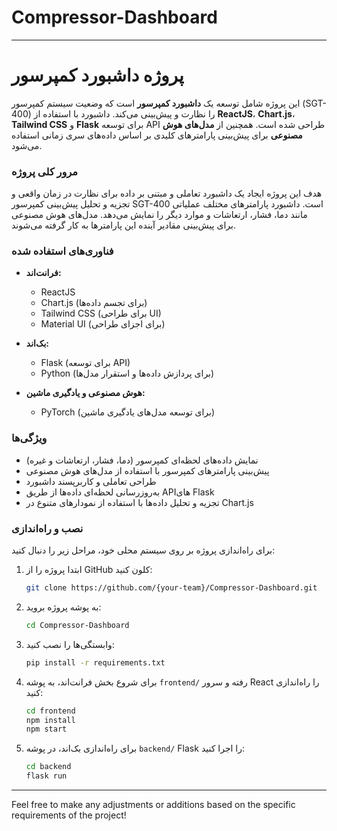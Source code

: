 # Compressor-Dashboard




---

# پروژه داشبورد کمپرسور

این پروژه شامل توسعه یک **داشبورد کمپرسور** است که وضعیت سیستم کمپرسور (SGT-400) را نظارت و پیش‌بینی می‌کند. داشبورد با استفاده از **ReactJS**، **Chart.js**، **Tailwind CSS** و **Flask** برای توسعه API طراحی شده است. همچنین از **مدل‌های هوش مصنوعی** برای پیش‌بینی پارامترهای کلیدی بر اساس داده‌های سری زمانی استفاده می‌شود.

### **مرور کلی پروژه**

هدف این پروژه ایجاد یک داشبورد تعاملی و مبتنی بر داده برای نظارت در زمان واقعی و تجزیه و تحلیل پیش‌بینی کمپرسور SGT-400 است. داشبورد پارامترهای مختلف عملیاتی مانند دما، فشار، ارتعاشات و موارد دیگر را نمایش می‌دهد. مدل‌های هوش مصنوعی برای پیش‌بینی مقادیر آینده این پارامترها به کار گرفته می‌شوند.

### **فناوری‌های استفاده شده**

- **فرانت‌اند:**
  - ReactJS
  - Chart.js (برای تجسم داده‌ها)
  - Tailwind CSS (برای طراحی UI)
  - Material UI (برای اجزای طراحی)
  
- **بک‌اند:**
  - Flask (برای توسعه API)
  - Python (برای پردازش داده‌ها و استقرار مدل‌ها)

- **هوش مصنوعی و یادگیری ماشین:**
  - PyTorch (برای توسعه مدل‌های یادگیری ماشین)

### **ویژگی‌ها**

- نمایش داده‌های لحظه‌ای کمپرسور (دما، فشار، ارتعاشات و غیره)
- پیش‌بینی پارامترهای کمپرسور با استفاده از مدل‌های هوش مصنوعی
- طراحی تعاملی و کاربرپسند داشبورد
- به‌روزرسانی لحظه‌ای داده‌ها از طریق APIهای Flask
- تجزیه و تحلیل داده‌ها با استفاده از نمودارهای متنوع در Chart.js

### **نصب و راه‌اندازی**

برای راه‌اندازی پروژه بر روی سیستم محلی خود، مراحل زیر را دنبال کنید:

1. ابتدا پروژه را از GitHub کلون کنید:
   ```bash
   git clone https://github.com/{your-team}/Compressor-Dashboard.git
   ```

2. به پوشه پروژه بروید:
   ```bash
   cd Compressor-Dashboard
   ```

3. وابستگی‌ها را نصب کنید:
   ```bash
   pip install -r requirements.txt
   ```

4. برای شروع بخش فرانت‌اند، به پوشه `frontend/` رفته و سرور React را راه‌اندازی کنید:
   ```bash
   cd frontend
   npm install
   npm start
   ```

5. برای راه‌اندازی بک‌اند، در پوشه `backend/` Flask را اجرا کنید:
   ```bash
   cd backend
   flask run
   ```



---

Feel free to make any adjustments or additions based on the specific requirements of the project!
